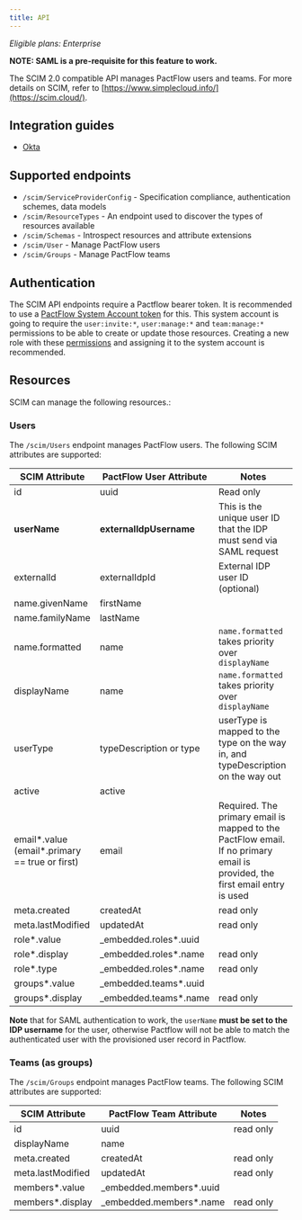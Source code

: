```yaml
---
title: API
---
```


_Eligible plans: Enterprise_

**NOTE: SAML is a pre-requisite for this feature to work.**

The SCIM 2.0 compatible API manages PactFlow users and teams. For more details on SCIM, refer to [https://www.simplecloud.info/](https://scim.cloud/).

## Integration guides

* [Okta](/docs/scim/okta)

## Supported endpoints

* `/scim/ServiceProviderConfig` -  Specification compliance, authentication schemes, data models
* `/scim/ResourceTypes` - An endpoint used to discover the types of resources available
* `/scim/Schemas` - Introspect resources and attribute extensions
* `/scim/User` - Manage PactFlow users
* `/scim/Groups` - Manage PactFlow teams

## Authentication

The SCIM API endpoints require a Pactflow bearer token. It is recommended to use a 
[PactFlow System Account token](/docs/user-interface/settings/users#system-accounts) for this. This system account is
going to require the `user:invite:*`, `user:manage:*` and `team:manage:*` permissions to be able to create or update those resources. 
Creating a new role with these [permissions](/docs/permissions) and assigning it to the system account is recommended. 

## Resources

SCIM can manage the following resources.:

### Users

The `/scim/Users` endpoint manages PactFlow users. The following SCIM attributes are supported:

| SCIM Attribute                                  | PactFlow User Attribute | Notes                                                                                                                       |
|-------------------------------------------------|-------------------------|-----------------------------------------------------------------------------------------------------------------------------|
| id                                              | uuid                    | Read only                                                                                                                   |
| **userName**                                    | **externalIdpUsername** | This is the unique user ID that the IDP must send via SAML request                                                          |
| externalId                                      | externalIdpId           | External IDP user ID (optional)                                                                                             |
| name.givenName                                  | firstName               |                                                                                                                             |
| name.familyName                                 | lastName                |                                                                                                                             |
| name.formatted                                  | name                    | `name.formatted` takes priority over `displayName`                                                                          | 
| displayName                                     | name                    | `name.formatted` takes priority over `displayName`                                                                          |
| userType                                        | typeDescription or type | userType is mapped to the type on the way in, and typeDescription on the way out                                            |   
| active                                          | active                  |                                                                                                                             |
| email\*.value (email*.primary == true or first) | email                   | Required. The primary email is mapped to the PactFlow email. If no primary email is provided, the first email entry is used | 
| meta.created                                    | createdAt               | read only                                                                                                                   |
| meta.lastModified                               | updatedAt               | read only                                                                                                                   |
| role*.value                                     | _embedded.roles*.uuid   |                                                                                                                             |
| role*.display                                   | _embedded.roles*.name   | read only                                                                                                                   |
| role*.type                                      | _embedded.roles*.name   | read only                                                                                                                   |
| groups*.value                                   | _embedded.teams*.uuid   |                                                                                                                             |
| groups*.display                                 | _embedded.teams*.name   | read only                                                                                                                   |

**Note** that for SAML authentication to work, the `userName` **must be set to the IDP username** for the user, otherwise 
Pactflow will not be able to match the authenticated user with the provisioned user record in Pactflow.

### Teams (as groups)

The `/scim/Groups` endpoint manages PactFlow teams. The following SCIM attributes are supported:

| SCIM Attribute    | PactFlow Team Attribute | Notes     |
|-------------------|-------------------------|-----------|
| id                | uuid                    | read only |
| displayName       | name                    |           |
| meta.created      | createdAt               | read only |
| meta.lastModified | updatedAt               | read only |
| members*.value    | _embedded.members*.uuid |           |
| members*.display  | _embedded.members*.name | read only |
